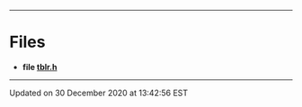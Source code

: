 ---

# Files



* **file [tblr.h](api/Files/tblr_8h.md#file-tblr.h)** 



-------------------------------

Updated on 30 December 2020 at 13:42:56 EST
